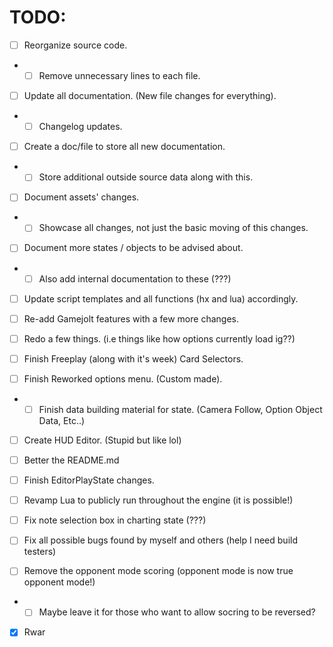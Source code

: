 # TODO:
- [ ] Reorganize source code.
- - [ ] Remove unnecessary lines to each file.

- [ ] Update all documentation. (New file changes for everything).
- - [ ] Changelog updates.
- [ ] Create a doc/file to store all new documentation.
- - [ ] Store additional outside source data along with this.
- [ ] Document assets' changes.
- - [ ] Showcase all changes, not just the basic moving of this changes.
- [ ] Document more states / objects to be advised about.
- - [ ] Also add internal documentation to these (???)
- [ ] Update script templates and all functions (hx and lua) accordingly.

- [ ] Re-add Gamejolt features with a few more changes.
- [ ] Redo a few things. (i.e things like how options currently load ig??)

- [ ] Finish Freeplay (along with it's week) Card Selectors.
- [ ] Finish Reworked options menu. (Custom made).
- - [ ] Finish data building material for state. (Camera Follow, Option Object Data, Etc..)

- [ ] Create HUD Editor. (Stupid but like lol)
- [ ] Better the README.md
- [ ] Finish EditorPlayState changes.
- [ ] Revamp Lua to publicly run throughout the engine (it is possible!)

- [ ] Fix note selection box in charting state (???)
- [ ] Fix all possible bugs found by myself and others (help I need build testers)

- [ ] Remove the opponent mode scoring (opponent mode is now true opponent mode!)
- - [ ] Maybe leave it for those who want to allow socring to be reversed?

- [x] Rwar
